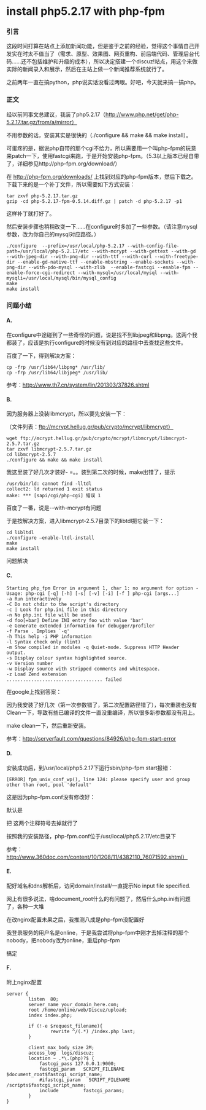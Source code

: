 install php5.2.17 with php-fpm
==============================

### 引言

这段时间打算在站点上添加新闻功能，但是鉴于之前的经验，觉得这个事情自己开发实在时太不值当了（需求、原型、效果图、网页重构、前后端代码、管理后台代码……还不包括维护和升级的成本），所以决定搭建一个discuz!站点，用这个来做实际的新闻录入和展示，然后在主站上做一个新闻推荐系统就行了。

之前两年一直在搞python，php说实话没看过两眼。好吧，今天就来搞一搞php。

### 正文

经以前同事文总建议，我装了php5.2.17（http://www.php.net/get/php-5.2.17.tar.gz/from/a/mirror）

不用参数的话，安装其实是很快的（./configure && make && make install）。

可蛋疼的是，据说php自带的那个cgi不给力，所以需要用一个叫php-fpm的玩意来patch一下，使用fastcgi来跑，于是开始安装php-fpm。（5.3以上版本已经自带了，详细参见http://php-fpm.org/download/）

在 http://php-fpm.org/downloads/ 上找到对应的php-fpm版本，然后下载之。下载下来的是一个补丁文件，所以需要如下方式安装：

    tar zxvf php-5.2.17.tar.gz
    gzip -cd php-5.2.17-fpm-0.5.14.diff.gz | patch -d php-5.2.17 -p1

这样补丁就打好了。

然后安装步骤也稍稍改变一下……在configure时多加了一些参数。（请注意mysql参数，改为你自己的mysql对应路径。）

    ./configure  --prefix=/usr/local/php-5.2.17 --with-config-file-path=/usr/local/php-5.2.17/etc --with-mcrypt --with-gettext --with-gd --with-jpeg-dir --with-png-dir --with-ttf --with-curl --with-freetype-dir --enable-gd-native-ttf --enable-mbstring --enable-sockets --with-png-dir --with-pdo-mysql --with-zlib  --enable-fastcgi --enable-fpm --enable-force-cgi-redirect --with-mysql=/usr/local/mysql --with-mysqli=/usr/local/mysql/bin/mysql_config
    make
    make install


### 问题小结

#### A.

在configure中途碰到了一些奇怪的问题，说是找不到libjpeg和libpng。这两个我都装了，应该是执行configure的时候没有到对应的路径中去查找这些文件。

百度了一下，得到解决方案：

    cp -frp /usr/lib64/libpng* /usr/lib/
    cp -frp /usr/lib64/libjpeg* /usr/lib/

参考：http://www.th7.cn/system/lin/201303/37826.shtml


#### B.

因为服务器上没装libmcrypt，所以要先安装一下：

（文件列表：ftp://mcrypt.hellug.gr/pub/crypto/mcrypt/libmcrypt）

    wget ftp://mcrypt.hellug.gr/pub/crypto/mcrypt/libmcrypt/libmcrypt-2.5.7.tar.gz
    tar zxvf libmcrypt-2.5.7.tar.gz
    cd libmcrypt-2.5.7
    ./configure && make && make install

我这里装了好几次才装好- =。。装到第二次的时候，make出错了，提示

    /usr/bin/ld: cannot find -lltdl
    collect2: ld returned 1 exit status
    make: *** [sapi/cgi/php-cgi] 错误 1

百度了一番，说是--with-mcrypt有问题

于是按解决方案，进入libmcrypt-2.5.7目录下的libtdl把它装一下：

    cd libltdl
    ./configure –enable-ltdl-install
    make
    make install

问题解决

#### C.

    Starting php_fpm Error in argument 1, char 1: no argument for option -
    Usage: php-cgi [-q] [-h] [-s] [-v] [-i] [-f ] php-cgi [args...]
    -a Run interactively
    -C Do not chdir to the script's directory
    -c | Look for php.ini file in this directory
    -n No php.ini file will be used
    -d foo[=bar] Define INI entry foo with value 'bar'
    -e Generate extended information for debugger/profiler
    -f Parse . Implies `-q'
    -h This help -i PHP information
    -l Syntax check only (lint)
    -m Show compiled in modules -q Quiet-mode. Suppress HTTP Header output.
    -s Display colour syntax highlighted source.
    -v Version number
    -w Display source with stripped comments and whitespace.
    -z Load Zend extension
    ................................... failed

在google上找到答案：

因为我安装了好几次（第一次参数错了，第二次配置路径错了），每次重装也没有Clean一下，导致有些已编译的文件一直没重编译，所以很多新参数都没有用上。

make clean一下，然后重新安装。

参考：http://serverfault.com/questions/84926/php-fpm-start-error


#### D.

安装成功后，到/usr/local/php5.2.17下运行sbin/php-fpm start报错：

    [ERROR] fpm_unix_conf_wp(), line 124: please specify user and group other than root, pool 'default'

这是因为php-fpm.conf没有修改好：

默认是<!-- <value name="user">nobody</value> -->

把 <!-- 和 --> 这两个注释符号去掉就行了

按照我的安装路径，php-fpm.conf位于/usr/local/php5.2.17/etc目录下

参考：http://www.360doc.com/content/10/1208/11/4382110_76071592.shtml）


#### E.

配好域名和dns解析后，访问domain/install/一直提示No input file specified.

网上有很多说法，啥document_root什么的有问题了，然后什么php.ini有问题了，各种一大堆

在改nginx配置未果之后，我推测八成是php-fpm没配置好

我登录服务的用户名是online，于是我尝试将php-fpm中刚才去掉注释的那个<value name="user">nobody</value>，把nobody改为online，重启php-fpm

搞定

#### F.

附上nginx配置

    server {
            listen  80;
            server_name your_domain_here.com;
            root /home/online/web/Discuz/upload;
            index index.php;

            if (!-e $request_filename){
                    rewrite ^/(.*) /index.php last;
            }

            client_max_body_size 2M;
            access_log  logs/discuz;
            location ~ .*\.(php)?$ {
                fastcgi_pass 127.0.0.1:9000;
                fastcgi_param   SCRIPT_FILENAME $document_root$fastcgi_script_name;
                #ifastcgi_param   SCRIPT_FILENAME /scripts$fastcgi_script_name;
                include         fastcgi_params;
            }
    }
